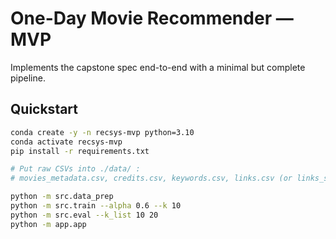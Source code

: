 # One-Day Movie Recommender — MVP

Implements the capstone spec end-to-end with a minimal but complete pipeline.

## Quickstart
```bash
conda create -y -n recsys-mvp python=3.10
conda activate recsys-mvp
pip install -r requirements.txt

# Put raw CSVs into ./data/ :
# movies_metadata.csv, credits.csv, keywords.csv, links.csv (or links_small.csv), ratings.csv (or ratings_small.csv)

python -m src.data_prep
python -m src.train --alpha 0.6 --k 10
python -m src.eval --k_list 10 20
python -m app.app
```
